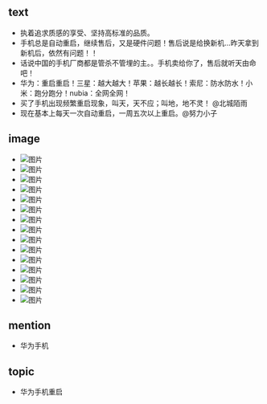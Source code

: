 ## text

- 执着追求质感的享受、坚持高标准的品质。
- 手机总是自动重启，继续售后，又是硬件问题！售后说是给换新机...昨天拿到新机后，依然有问题！！
- 话说中国的手机厂商都是管杀不管埋的主。。手机卖给你了，售后就听天由命吧！
- 华为：重启重启！三星：越大越大！苹果：越长越长！索尼：防水防水！小米：跑分跑分！nubia：全网全网！
- 买了手机出现频繁重启现象，叫天，天不应；叫地，地不灵！ @北城陌雨
- 现在基本上每天一次自动重启，一周五次以上重启。@努力小子

## image

- ![图片](http://ww2.sinaimg.cn/bmiddle/ddb39238jw1ehb4rxqdf3j206o04g747.jpg)
- ![图片](http://cdn3.t17.techbang.com.tw/system/attached_images/2012/08/52379/original/12366d965628bf513f0559db9835909d.jpg)
- ![图片](http://photocdn.sohu.com/20130312/Img368511429.jpg)
- ![图片](http://photocdn.sohu.com/20090905/Img266485143.jpg)
- ![图片](http://img1.cache.netease.com/catchpic/9/92/923734328A3550F555F38A254DB92CC1.jpg)
- ![图片](http://www.hinews.cn/pic/0/10/49/79/10497945_530813.jpg)
- ![图片](http://www.0513.cc/uppic/201108/20110830200411317.jpg)
- ![图片](http://img.cnmo-img.com.cn/556/555518.jpg)
- ![图片](http://www.chinadaily.com.cn/hqcj/xfly/201108/d4fe8a59e836c775d44a9995dd16725f.jpg)
- ![图片](http://pic3.bbzhi.com/shejibizhi/gaoxiaoyoumokuanpingshejibizhi/design_jingmeisheji_332009_9.jpg)
- ![图片](http://imgs.zzbbs.com/bbs/forum/201108/28/160301fifz0ot04gv2gvtf.jpg)
- ![图片](http://picview01.baomihua.com/photos/20120726/m_14_634789082840468750_15730257.jpg)
- ![图片](http://www.zhiyin.cn/uploadfile/2011/0907/20110907043259717.jpg)
- ![图片](http://image.club.china.com/twhb/3316/2011/8/28/1314496636966_968.jpg)
- ![图片](http://cms.139shop.com/cmsweb2/UpLoad/2007081756315607.jpg)

## mention

- 华为手机

## topic

- 华为手机重启
